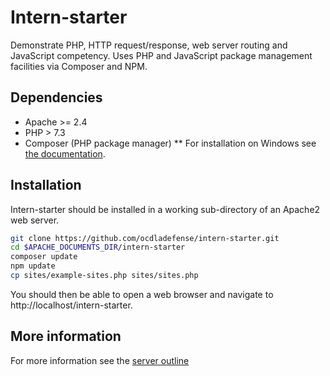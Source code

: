 # Intern-starter
Demonstrate PHP, HTTP request/response, web server routing and JavaScript competency.  Uses PHP and JavaScript package management facilities via Composer and NPM.

## Dependencies
* Apache >= 2.4
* PHP > 7.3
* Composer (PHP package manager)
** For installation on Windows see [the documentation](https://getcomposer.org/doc/00-intro.md#installation-windows).

## Installation
Intern-starter should be installed in a working sub-directory of an Apache2 web server.

```bash
git clone https://github.com/ocdladefense/intern-starter.git
cd $APACHE_DOCUMENTS_DIR/intern-starter
composer update
npm update
cp sites/example-sites.php sites/sites.php
```
You should then be able to open a web browser and navigate to http://localhost/intern-starter.

## More information
For more information see the [server outline](https://docs.google.com/drawings/d/1eHy1dVjZhxTji9msrA00NKTfgfw7kxzlPjal8Utf40M/edit?usp=sharing)
